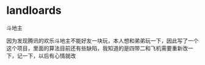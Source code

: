 # landloards
斗地主

因为发现腾讯的欢乐斗地主不能好友一块玩，本人想和弟弟玩一下，因此写了一个
这个项目，里面的算法目前还有些缺陷，我知道的是四带二和飞机需要重新改一下，记一下，以后有心情就改

